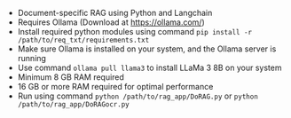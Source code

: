 - Document-specific RAG using Python and Langchain
- Requires Ollama (Download at https://ollama.com/)
- Install required python modules using command `pip install -r /path/to/req_txt/requirements.txt`
- Make sure Ollama is installed on your system, and the Ollama server is running
- Use command `ollama pull llama3` to install LLaMa 3 8B on your system
- Minimum 8 GB RAM required
- 16 GB or more RAM required for optimal performance
- Run using command `python /path/to/rag_app/DoRAG.py` or `python /path/to/rag_app/DoRAGocr.py`

